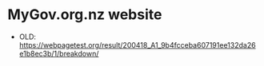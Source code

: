# MyGov.org.nz website
- OLD: https://webpagetest.org/result/200418_A1_9b4fcceba607191ee132da26e1b8ec3b/1/breakdown/
